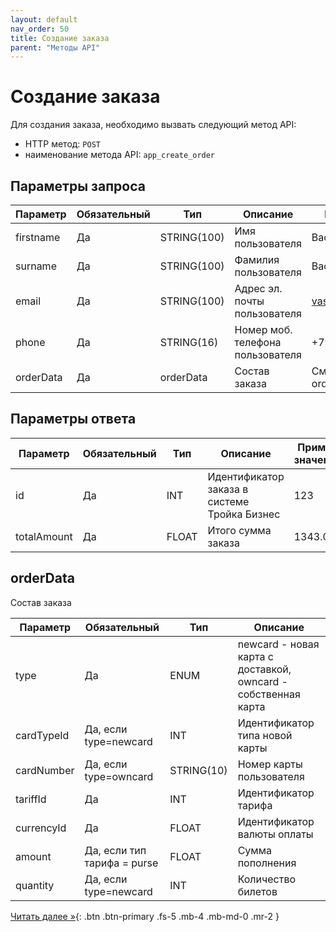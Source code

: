 ```yaml
---
layout: default
nav_order: 50
title: Создание заказа
parent: "Методы API"
---
```


# Создание заказа

Для создания заказа, необходимо вызвать следующий метод API:

- HTTP метод: `POST`
- наименование метода API: `app_create_order`


## Параметры запроса

| Параметр        | Обязательный | Тип         | Описание                         | Пример значения                |
|-----------------|--------------|-------------|----------------------------------|--------------------------------|
| firstname       | Да           | STRING(100) | Имя пользователя                 | Василий                        |
| surname         | Да           | STRING(100) | Фамилия пользователя             | Васильевич                     |
| email           | Да           | STRING(100) | Адрес эл. почты пользователя     | vasily@troikacardlove.ru       |
| phone           | Да           | STRING(16)  | Номер моб. телефона пользователя | +79121231212                   |
| orderData       | Да           | orderData   | Состав заказа                    | См. описание объекта orderData |

## Параметры ответа

| Параметр    | Обязательный | Тип      | Описание                                                | Пример значения |
|-------------|--------------|----------|---------------------------------------------------------|-----------------|
| id          | Да           | INT      | Идентификатор заказа в системе Тройка Бизнес            | 123             |
| totalAmount | Да           | FLOAT    | Итого сумма заказа                                      | 1343.00         |


## orderData                    

Состав заказа

| Параметр       | Обязательный                | Тип        | Описание                                                       |
|----------------|-----------------------------|------------|----------------------------------------------------------------|
| type           | Да                          | ENUM       | newcard - новая карта с доставкой, owncard - собственная карта |
| cardTypeId     | Да, если type=newcard       | INT        | Идентификатор типа новой карты                                 |
| cardNumber     | Да, если type=owncard       | STRING(10) | Номер карты пользователя                                       |
| tariffId       | Да                          | INT        | Идентификатор тарифа                                           |
| currencyId     | Да                          | FLOAT      | Идентификатор валюты оплаты                                    |
| amount         | Да, если тип тарифа = purse | FLOAT      | Сумма пополнения                                               |
| quantity       | Да, если type=newcard       | INT        | Количество билетов                                             |

[Читать далее &raquo;](/docs/methods/app_cancel_ticket/){: .btn .btn-primary .fs-5 .mb-4 .mb-md-0 .mr-2 }
